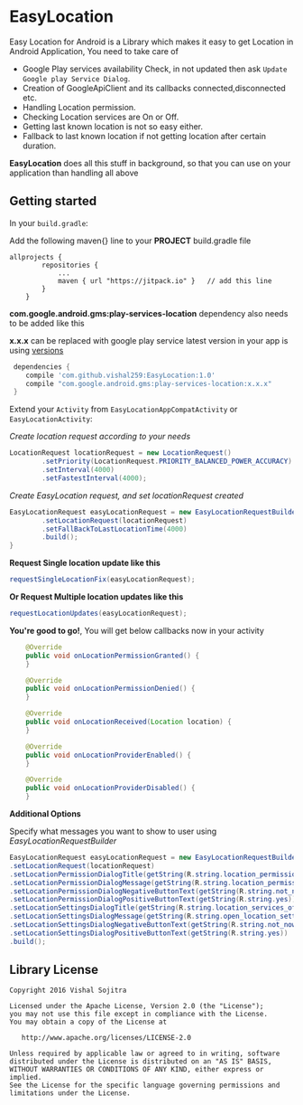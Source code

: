 # EasyLocation

  Easy Location for Android is a Library which makes it easy to get Location in Android Application, You need to take care of
- Google Play services availability Check, in not updated then ask `Update Google play Service Dialog`.
- Creation of GoogleApiClient and its callbacks connected,disconnected etc.
- Handling Location permission.
- Checking Location services are On or Off.
- Getting last known location is not so easy either.
- Fallback to last known location if not getting location after certain duration.

**EasyLocation** does all this stuff in background, so that you can use on your application than handling all above

## Getting started

In your `build.gradle`:

Add the following maven{} line to your **PROJECT** build.gradle file

```
allprojects {
		repositories {
			...
			maven { url "https://jitpack.io" }   // add this line
		}
	}
```

**com.google.android.gms:play-services-location** dependency also needs to be added like this

**x.x.x** can be replaced with google play service latest version in your app is using [versions](https://developers.google.com/android/guides/releases) 

```gradle
 dependencies {
    compile 'com.github.vishal259:EasyLocation:1.0'
    compile "com.google.android.gms:play-services-location:x.x.x"
 }
```

Extend your `Activity` from `EasyLocationAppCompatActivity` or `EasyLocationActivity`:

*Create location request according to your needs*

```java
LocationRequest locationRequest = new LocationRequest()
        .setPriority(LocationRequest.PRIORITY_BALANCED_POWER_ACCURACY)
        .setInterval(4000)
        .setFastestInterval(4000);
```                        
*Create EasyLocation request, and set locationRequest created*
```java
EasyLocationRequest easyLocationRequest = new EasyLocationRequestBuilder()
        .setLocationRequest(locationRequest)
        .setFallBackToLastLocationTime(4000)
        .build();
}
```
**Request Single location update like this**
```java
requestSingleLocationFix(easyLocationRequest);
```
**Or Request Multiple location updates like this**
```java
requestLocationUpdates(easyLocationRequest);
```

**You're good to go!**, You will get below callbacks now in your activity

```java
    @Override
    public void onLocationPermissionGranted() {
    }

    @Override
    public void onLocationPermissionDenied() {
    }

    @Override
    public void onLocationReceived(Location location) {
    }

    @Override
    public void onLocationProviderEnabled() {
    }

    @Override
    public void onLocationProviderDisabled() {
    }
```

**Additional Options**

Specify what messages you want to show to user using *EasyLocationRequestBuilder*
```java
EasyLocationRequest easyLocationRequest = new EasyLocationRequestBuilder()
.setLocationRequest(locationRequest)
.setLocationPermissionDialogTitle(getString(R.string.location_permission_dialog_title))
.setLocationPermissionDialogMessage(getString(R.string.location_permission_dialog_message))
.setLocationPermissionDialogNegativeButtonText(getString(R.string.not_now))
.setLocationPermissionDialogPositiveButtonText(getString(R.string.yes))
.setLocationSettingsDialogTitle(getString(R.string.location_services_off))
.setLocationSettingsDialogMessage(getString(R.string.open_location_settings))
.setLocationSettingsDialogNegativeButtonText(getString(R.string.not_now))
.setLocationSettingsDialogPositiveButtonText(getString(R.string.yes))
.build();
```

## Library License

    Copyright 2016 Vishal Sojitra

    Licensed under the Apache License, Version 2.0 (the "License");
    you may not use this file except in compliance with the License.
    You may obtain a copy of the License at

       http://www.apache.org/licenses/LICENSE-2.0

    Unless required by applicable law or agreed to in writing, software
    distributed under the License is distributed on an "AS IS" BASIS,
    WITHOUT WARRANTIES OR CONDITIONS OF ANY KIND, either express or implied.
    See the License for the specific language governing permissions and
    limitations under the License.
